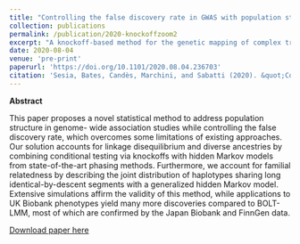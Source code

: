 ```yaml
---
title: "Controlling the false discovery rate in GWAS with population structure"
collection: publications
permalink: /publication/2020-knockoffzoom2
excerpt: "A knockoff-based method for the genetic mapping of complex traits at multiple resolutions accounting for population structure, and a large-scale application to the UK Biobank data."
date: 2020-08-04
venue: 'pre-print'
paperurl: 'https://doi.org/10.1101/2020.08.04.236703'
citation: 'Sesia, Bates, Candès, Marchini, and Sabatti (2020). &quot;Controlling the false discovery rate in GWAS with population structure.&quot; <i>bioRxiv</i>.'
---
```


**Abstract**

This paper proposes a novel statistical method to address population structure in genome-
wide association studies while controlling the false discovery rate, which overcomes some
limitations of existing approaches. Our solution accounts for linkage disequilibrium and
diverse ancestries by combining conditional testing via knockoffs with hidden Markov models
from state-of-the-art phasing methods. Furthermore, we account for familial relatedness by
describing the joint distribution of haplotypes sharing long identical-by-descent segments
with a generalized hidden Markov model. Extensive simulations affirm the validity of this
method, while applications to UK Biobank phenotypes yield many more discoveries compared
to BOLT-LMM, most of which are confirmed by the Japan Biobank and FinnGen data.

[Download paper here](http://msesia.github.io/files/knockoffzoom-v2.pdf)
